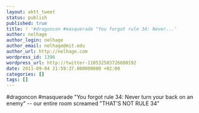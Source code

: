 ```yaml
---
layout: aktt_tweet
status: publish
published: true
title: ! '#dragoncon #masquerade "You forgot rule 34: Never...'
author: nelhage
author_login: nelhage
author_email: nelhage@mit.edu
author_url: http://nelhage.com
wordpress_id: 1396
wordpress_url: http://twitter-110532503726600192
date: 2011-09-04 21:59:37.000000000 +02:00
categories: []
tags: []
---
```

#dragoncon #masquerade "You forgot rule 34: Never turn your back on an enemy" -- our entire room screamed "THAT'S NOT RULE 34"
